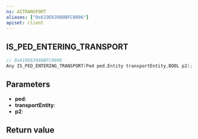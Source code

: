 ```yaml
---
ns: AITRANSPORT
aliases: ["0x619E63980BFC0096"]
apiset: client
---
```

## IS_PED_ENTERING_TRANSPORT

```c
// 0x619E63980BFC0096
Any IS_PED_ENTERING_TRANSPORT(Ped ped,Entity transportEntity,BOOL p2);
```


## Parameters
* **ped**:
* **transportEntity**:
* **p2**:

## Return value